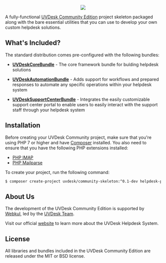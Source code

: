 <p align="center"><a href="https://www.uvdesk.com/en/" target="_blank">
    <img src="https://s3-ap-southeast-1.amazonaws.com/cdn.uvdesk.com/uvdesk/bundles/webkuldefault/images/uvdesk-wide.svg">
</a></p>

A fully-functional [UVDesk Community Edition][1] project skeleton packaged along with the bare essential utilities that you can use to develop your own custom helpdesk solutions.

What's Included?
--------------

The standard distribution comes pre-configured with the following bundles:

  * [**UVDeskCoreBundle**][3] - The core framework bundle for bulding helpdesk solutions

  * [**UVDeskAutomationBundle**][4] - Adds support for workflows and prepared responses to automate any specific operations within your helpdesk system

  * [**UVDeskSupportCenterBundle**][5] - Integrates the easily customizable support center portal to enable users to easily interact with the support staff through your helpdesk system

Installation
--------------

Before creating your UVDesk Community project, make sure that you're using PHP 7 or higher and have [Composer][6] installed. You also need to ensure that you have the following PHP extensions installed:

  * [PHP IMAP][7]
  * [PHP Mailparse][8]

To create your project, run the following command:

```bash
$ composer create-project uvdesk/community-skeleton:^0.1-dev helpdesk-project
```

About Us
--------------
The development of the UVDesk Community Edition is supported by [Webkul][9], led by the [UVDesk Team][10].

Visit our official [website][1] to learn more about the UVDesk Helpdesk System.

License
--------------

All libraries and bundles included in the UVDesk Community Edition are released under the MIT or BSD license.

[1]: https://www.uvdesk.com/
[3]: https://github.com/uvdesk/core-framework
[4]: https://github.com/uvdesk/automation-bundle
[5]: https://github.com/uvdesk/support-center-bundle
[6]: http://php.net/manual/en/book.imap.php
[7]: http://php.net/manual/en/book.mailparse.php
[8]: https://getcomposer.org/
[9]: https://webkul.com/
[10]: https://www.uvdesk.com/en/team/
